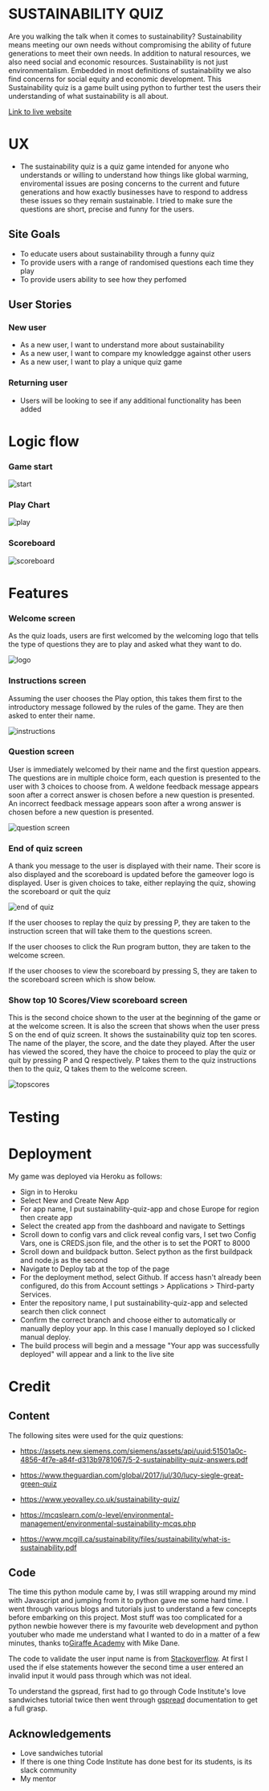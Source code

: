 # SUSTAINABILITY QUIZ
Are you walking the talk when it comes to sustainability? Sustainability means meeting our own needs without compromising the ability of future generations to meet their own needs. In addition to natural resources, we also need social and economic resources. Sustainability is not just environmentalism. Embedded in most definitions of sustainability we also find concerns for social equity and economic development. This Sustainability quiz is a game built using python to further test the users their understanding of what sustainability is all about.

[Link to live website](https://sustainability-quiz-app.herokuapp.com/)
# UX
* The sustainability quiz is a quiz game intended for anyone who understands or willing to understand how things like global warming, enviromental issues are posing concerns to the current and future generations and how exactly businesses have to respond to address these issues so they remain sustainable. I tried to make sure the questions are short, precise and funny for the users.

## Site Goals
- To educate users about sustainability through a funny quiz
- To provide users with a range of randomised questions each time they play
- To provide users ability to see how they perfomed

## User Stories
### New user
- As a new user, I want to understand more about sustainability
- As a new user, I want to compare my knowledgge against other users
- As a new user, I want to play a unique quiz game

### Returning user
- Users will be looking to see if any additional functionality has been added

# Logic flow
### Game start
![start](assets/images/Screenshot_99.png)

### Play Chart
![play](assets/images/Screenshot_101.png)

### Scoreboard
![scoreboard](assets/images/Screenshot_102.png)

# Features
### Welcome screen
As the quiz loads, users are first welcomed by the welcoming logo that tells the type of questions they are to play and asked what they want to do.

![logo](assets/images/Screenshot_93.png)

### Instructions screen
Assuming the user chooses the Play option, this takes them first to the introductory message followed by the rules of the game. They are then asked to enter their name.

![instructions](assets/images/Screenshot_94.png)

### Question screen
User is immediately welcomed by their name and the first question appears. The questions are in multiple choice form, each question is presented to the user with 3 choices to choose from. A weldone feedback message appears soon after a correct answer is chosen before a new question is presented. An incorrect feedback message appears soon after a wrong answer is chosen before a new question is presented.

![question screen](assets/images/Screenshot_96.png)

### End of quiz screen
A thank you message to the user is displayed with their name. Their score is also displayed and the scoreboard is updated before the gameover logo is displayed. User is given choices to take, either replaying the quiz, showing the scoreboard or quit the quiz

![end of quiz](assets/images/Screenshot_97.png)

If the user chooses to replay the quiz by pressing P, they are taken to the instruction screen that will take them to the questions screen.

If the user chooses to click the Run program button, they are taken to the welcome screen.

If the user chooses to view the scoreboard by pressing S, they are taken to the scoreboard screen which is show below.

### Show top 10 Scores/View scoreboard screen
This is the second choice shown to the user at the beginning of the game or at the welcome screen. It is also the screen that shows when the user press S on the end of quiz screen. It shows the sustainability quiz top ten scores. The name of the player, the score, and the date they played. After the user has viewed the scored, they have the choice to proceed to play the quiz or quit by pressing P and Q respectively. P takes them to the quiz instructions then to the quiz, Q takes them to the welcome screen.

![topscores](assets/images/Screenshot_98.png)





# Testing

# Deployment

My game was deployed via Heroku as follows:
- Sign in to Heroku
- Select New and Create New App
- For app name, I put sustainability-quiz-app and chose Europe for region then create app
- Select the created app from the dashboard and navigate to Settings
- Scroll down to config vars and click reveal config vars, I set two Config Vars, one is CREDS.json file, and the other is to set the PORT to 8000
- Scroll down and buildpack button. Select python as the first buildpack and node.js as the second
- Navigate to Deploy tab at the top of the page
- For the deployment method, select Github. If access hasn't already been configured, do this from Account settings > Applications > Third-party Services.
- Enter the repository name, I put sustainability-quiz-app and selected search then click connect
- Confirm the correct branch and choose either to automatically or manually deploy your app. In this case I manually deployed so I clicked manual deploy.
- The build process will begin and a message "Your app was successfully deployed" will appear and a link to the live site

# Credit
## Content
The following sites were used for the quiz questions:

- https://assets.new.siemens.com/siemens/assets/api/uuid:51501a0c-4856-4f7e-a84f-d313b9781067/5-2-sustainability-quiz-answers.pdf

- https://www.theguardian.com/global/2017/jul/30/lucy-siegle-great-green-quiz

- https://www.yeovalley.co.uk/sustainability-quiz/

- https://mcqslearn.com/o-level/environmental-management/environmental-sustainability-mcqs.php

- https://www.mcgill.ca/sustainability/files/sustainability/what-is-sustainability.pdf


## Code
The time this python module came by, I was still wrapping around my mind with Javascript and jumping from it to python gave me some hard time. I went through various blogs and tutorials just to understand a few concepts before embarking on this project. Most stuff was too complicated for a python newbie however there is my favourite web development and python youtuber who made me understand what I wanted to do in a matter of a few minutes, thanks to[Giraffe Academy](https://www.youtube.com/watch?v=SgQhwtIoQ7o&list=LL&index=6&t=160s) with Mike Dane. 

The code to validate the user input name is from [Stackoverflow](https://stackoverflow.com/questions/36432954/python-validation-to-ensure-input-only-contains-characters-a-z). At first I used the if else statements however the second time a user entered an invalid input it would pass through which was not ideal.

To understand the gspread, first had to go through Code Institute's love sandwiches tutorial twice then went through [gspread](https://docs.gspread.org/en/latest/) documentation to get a full grasp.

## Acknowledgements
- Love sandwiches tutorial
- If there is one thing Code Institute has done best for its students, is its slack community
- My mentor